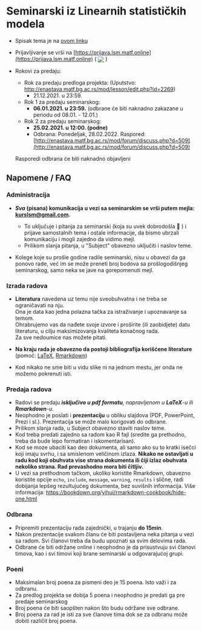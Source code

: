 # Seminarski iz Linearnih statističkih modela

* Spisak tema je na [ovom linku](teme.pdf)
* Prijavljivanje se vrši na [https://prijava.lsm.matf.online](https://prijava.lsm.matf.online) ( <img src="https://img.shields.io/uptimerobot/status/m783776540-3da45f20f673a158289141b9?label=Server%20Status"
style="display: inline-block; vertical-align: middle;"/> )
* Rokovi za predaju: 
  - Rok za predaju predloga projekta: (Uputstvo: http://enastava.matf.bg.ac.rs/mod/lesson/edit.php?id=2269)
    - 21.12.2021. u 23:59.
  - Rok 1 za predaju seminarskog:
    - **06.01.2021. u 23:59.** (odbrane će biti naknadno zakazane u periodu od 08.01. - 12.01.)
  - Rok 2 za predaju seminarskog:
    - **25.02.2021. u 12:00. (podne)**
    - Odbrana: Ponedeljak, 28.02.2022. Raspored: [http://enastava.matf.bg.ac.rs/mod/forum/discuss.php?d=509](http://enastava.matf.bg.ac.rs/mod/forum/discuss.php?d=509)
   
  Rasporedi odbrana će biti naknadno objavljeni

## Napomene / FAQ

### Administracija

* ***Sva* (pisana) komunikacija u vezi sa seminarskim se vrši putem mejla: kurslsm@gmail.com.**

    - To uključuje i pitanja za seminarski (koja su uvek dobrodošla :slightly_smiling_face: ) i prijave samostalnih tema i ostale informacije, da bismo ubrzali komunikaciju i mogli zajedno da vidimo mejl.
    - Prilikom slanja pitanja, u "Subject" obavezno uključiti i naslov teme.
    
* Kolege koje su prošle godine radile seminarski, nisu u obavezi da ga ponovo rade, već im se može preneti broj bodova sa prošlogodišnjeg seminarskog, samo neka se jave na gorepomenuti mejl.

### Izrada radova

* **Literatura** navedena uz temu nije sveobuhvatna i ne treba se ograničavati na nju.<br>
  Ona je data kao jedna polazna tačka za istraživanje i upoznavanje sa temom.<br>
  Ohrabrujemo vas da nađete svoje izvore i proširite (ili zaobidjete) datu literaturu, u cilju maksimizovanja kvaliteta konačnog rada.<br>
  Za sve nedoumice nas možete pitati.
    
* **Na kraju rada je obavezno da postoji bibliografija korišćene literature** (pomoć: [LaTeX](https://www.overleaf.com/learn/latex/bibliography_management_with_bibtex), [Rmarkdown](https://bookdown.org/yihui/rmarkdown-cookbook/bibliography.html))
  
* Kod nikako ne sme biti u vidu slike ni na jednom mestu, jer onda ne možemo pokrenuti isti.

### Predaja radova

* Radovi se predaju ***isključivo u pdf formatu**, napravljenom u **LaTeX**-u ili **Rmarkdown**-u*.
* Neophodno je poslati i **prezentaciju** u obliku slajdova (PDF, PowerPoint, Prezi i sl.). Prezentacija se može malo korigovati do odbrane.
* Prilikom slanja rada, u Subject obavezno staviti naslov teme.
* Kod treba predati zajedno sa radom kao R fajl (sredite ga prethodno, treba da bude lepo formatiran i iskomentarisan).
* Kod se moze ubaciti kao deo dokumenta, ali samo ako su to kratki isečci koji imaju svrhu, i sa smislenom veličinom izlaza. **Nikako ne ostavljati u radu kod koji obuhvata vise strana dokumenta ili čiji izlaz obuhvata nekoliko strana. Rad prevashodno mora biti čitljiv.**
* U vezi sa prethodnom tačkom, ukoliko koristite Rmarkdown, obavezno koristite opcije `echo`, `include`, `message`, `warning`, `results` i slične, radi dobijanja lepšeg rezultujućeg dokumenta, bez suvišnih informacija. Više informacija: <https://bookdown.org/yihui/rmarkdown-cookbook/hide-one.html>

### Odbrana

* Pripremiti prezentaciju rada zajednički, u trajanju **do 15min**.
* Nakon prezentacije svakom članu će biti postavljena neka pitanja u vezi sa radom. Svi članovi treba da budu upoznati sa svim delovima rada.
* Odbrane će biti održane online i neophodno je da prisustvuju svi članovi timova, kao i svi timovi koji brane seminarski u odgovarajućoj grupi.

### Poeni

* Maksimalan broj poena za pismeni deo je 15 poena. Isto važi i za odbranu.
* Za predlog projekta se dobija 5 poena i neophodno je predati ga pre predaje seminarskog
* Broj poena će biti saopšten nakon što budu održane sve odbrane.
* Broj poena za rad je isti za sve članove tima dok se za odbranu može dobiti različit broj poena.

